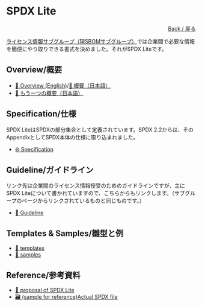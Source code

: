 # SPDX Lite

<div style="text-align: right;">
<a href="index.html">Back / 戻る</a>
</div>

[ライセンス情報サブグループ（現SBOMサブグループ）](index.html)では企業間で必要な情報を簡便にやり取りできる書式を決めました。それがSPDX Liteです。

## Overview/概要

- [&#x1F4D6; Overview (English)](https://github.com/OpenChain-Project/OpenChain-JWG/blob/master/subgroups/sbom-sg/outcomes/SPDX-Lite/spdx-lite-overview-20190829.pdf)/[&#x1F4D6; 概要（日本語）](https://github.com/OpenChain-Project/OpenChain-JWG/blob/master/subgroups/sbom-sg/outcomes/SPDX-Lite/SPDX-Lite-overview-JP.pptx)
- [&#x1F4D6; もう一つの概要（日本語）](https://github.com/OpenChain-Project/OpenChain-JWG/blob/master/subgroups/sbom-sg/outcomes/SPDX-Lite/SPDXLite.pptx)

## Specification/仕様

SPDX LiteはSPDXの部分集合として定義されています。SPDX 2.2からは、そのAppendixとしてSPDX本体の仕様に取り込まれました。

- [&#x1f310; Specification](https://spdx.github.io/spdx-spec/v2.3/SPDX-Lite/)

## Guideline/ガイドライン

リンク先は企業間のライセンス情報授受のためのガイドラインですが、主にSPDX Liteについて書かれていますので、こちらからもリンクします。（サブグループのページからリンクされているものと同じものです。）

- [&#x1f4c2; Guideline](https://github.com/OpenChain-Project/OpenChain-JWG/tree/master/subgroups/sbom-sg/outcomes/SPDX-Lite/Guideline)

## Templates & Samples/雛型と例

- [&#x1f4c2; templates](https://github.com/OpenChain-Project/OpenChain-JWG/tree/master/subgroups/sbom-sg/outcomes/SPDX-Lite/template)
- [&#x1f4c2; samples](https://github.com/OpenChain-Project/OpenChain-JWG/tree/master/subgroups/sbom-sg/outcomes/SPDX-Lite/sample)


## Reference/参考資料

- [&#x1F4D6; proposal of SPDX Lite](https://github.com/OpenChain-Project/OpenChain-JWG/blob/master/subgroups/sbom-sg/outcomes/SPDX-Lite/Proposal-of-SPDX-Lite.md)
- [&#x1F5C3; (sample for reference)Actual SPDX file](https://github.com/OpenChain-Project/OpenChain-JWG/blob/master/subgroups/sbom-sg/outcomes/SPDX-Lite/reference/spdx-rcar_h3.tar.bz2)
